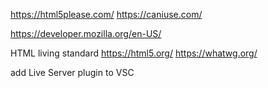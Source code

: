 https://html5please.com/
https://caniuse.com/

https://developer.mozilla.org/en-US/

HTML living standard
https://html5.org/
https://whatwg.org/

add Live Server plugin to VSC